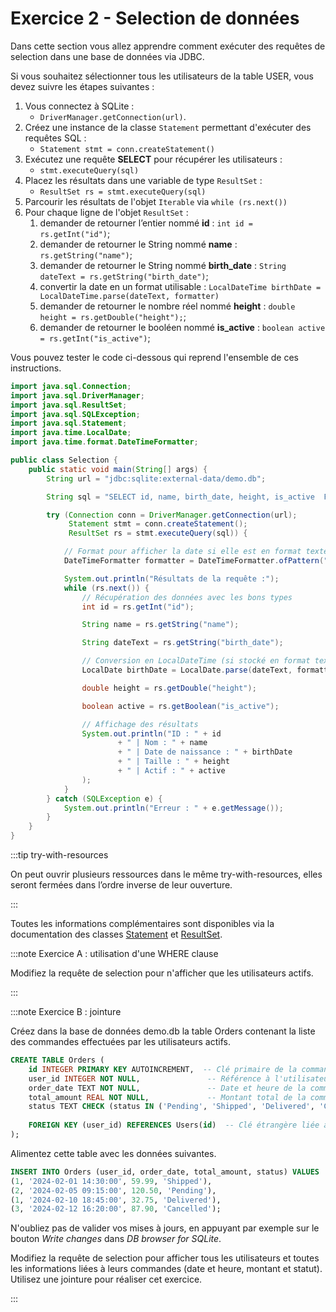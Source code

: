 # Exercice 2 - Selection de données

Dans cette section vous allez apprendre comment exécuter
des requêtes de selection dans une base de données via JDBC.

Si vous souhaitez sélectionner tous les utilisateurs
de la table USER, vous devez suivre les étapes suivantes :

1. Vous connectez à SQLite :
    - `DriverManager.getConnection(url)`.
1. Créez une instance de la classe `Statement` permettant d'exécuter des requêtes SQL : 
    - `Statement stmt = conn.createStatement()`
1. Exécutez une requête **SELECT** pour récupérer les utilisateurs : 
    - `stmt.executeQuery(sql)`
1. Placez les résultats dans une variable de type `ResultSet` :
    - `ResultSet rs = stmt.executeQuery(sql)`
1. Parcourir les résultats de l'objet `Iterable` via `while (rs.next())`
1. Pour chaque ligne de l'objet `ResultSet` : 
    1. demander de retourner l’entier nommé **id**  : `int id = rs.getInt("id")`;
    1. demander de retourner le String nommé **name**  : `rs.getString("name")`;   
    1. demander de retourner le String nommé **birth_date**  : `String dateText = rs.getString("birth_date")`;
    1. convertir la date en un format utilisable : `LocalDateTime birthDate = LocalDateTime.parse(dateText, formatter)`
    1. demander de retourner le nombre réel nommé **height**  : `double height = rs.getDouble("height");`; 
    1. demander de retourner le booléen nommé **is_active**  : `boolean active = rs.getInt("is_active")`;     

Vous pouvez tester le code ci-dessous qui reprend l'ensemble de 
ces instructions.

```java showLineNumbers title="SelectionQuery.java"
import java.sql.Connection;
import java.sql.DriverManager;
import java.sql.ResultSet;
import java.sql.SQLException;
import java.sql.Statement;
import java.time.LocalDate;
import java.time.format.DateTimeFormatter;

public class Selection {
    public static void main(String[] args) {
        String url = "jdbc:sqlite:external-data/demo.db";

        String sql = "SELECT id, name, birth_date, height, is_active  FROM users";

        try (Connection conn = DriverManager.getConnection(url);
             Statement stmt = conn.createStatement();
             ResultSet rs = stmt.executeQuery(sql)) {

            // Format pour afficher la date si elle est en format texte
            DateTimeFormatter formatter = DateTimeFormatter.ofPattern("yyyy-MM-dd");

            System.out.println("Résultats de la requête :");
            while (rs.next()) {
                // Récupération des données avec les bons types
                int id = rs.getInt("id");

                String name = rs.getString("name");

                String dateText = rs.getString("birth_date");

                // Conversion en LocalDateTime (si stocké en format texte)
                LocalDate birthDate = LocalDate.parse(dateText, formatter);

                double height = rs.getDouble("height");

                boolean active = rs.getBoolean("is_active");

                // Affichage des résultats
                System.out.println("ID : " + id
                        + " | Nom : " + name
                        + " | Date de naissance : " + birthDate
                        + " | Taille : " + height
                        + " | Actif : " + active
                );
            }
        } catch (SQLException e) {
            System.out.println("Erreur : " + e.getMessage());
        }
    }
}
```

:::tip try-with-resources

On peut ouvrir plusieurs ressources dans le même try-with-resources, elles seront fermées dans l’ordre inverse de leur ouverture.

:::

Toutes les informations complémentaires sont disponibles
via la documentation des classes [Statement](https://docs.oracle.com/en/java/javase/23/docs/api/java.sql/java/sql/Statement.html) 
et [ResultSet](https://docs.oracle.com/en/java/javase/23/docs/api/java.sql/java/sql/ResultSet.html).

:::note Exercice A : utilisation d'une WHERE clause

Modifiez la requête de selection pour n'afficher que
les utilisateurs actifs.

:::


:::note Exercice B : jointure

Créez dans la base de données demo.db la table Orders
contenant la liste des commandes effectuées par les
utilisateurs actifs.

```sql showLineNumbers
CREATE TABLE Orders (
    id INTEGER PRIMARY KEY AUTOINCREMENT,  -- Clé primaire de la commande
    user_id INTEGER NOT NULL,               -- Référence à l'utilisateur
    order_date TEXT NOT NULL,               -- Date et heure de la commande (YYYY-MM-DD HH:MM:SS)
    total_amount REAL NOT NULL,             -- Montant total de la commande en euros
    status TEXT CHECK (status IN ('Pending', 'Shipped', 'Delivered', 'Cancelled')) NOT NULL,  -- Statut de la commande
    
    FOREIGN KEY (user_id) REFERENCES Users(id)  -- Clé étrangère liée à Users
);
```

Alimentez cette table avec les données suivantes.

```sql showLineNumbers
INSERT INTO Orders (user_id, order_date, total_amount, status) VALUES 
(1, '2024-02-01 14:30:00', 59.99, 'Shipped'),
(2, '2024-02-05 09:15:00', 120.50, 'Pending'),
(1, '2024-02-10 18:45:00', 32.75, 'Delivered'),
(3, '2024-02-12 16:20:00', 87.90, 'Cancelled');
```

N'oubliez pas de valider vos mises à jours, en appuyant par
exemple sur le bouton *Write changes* dans *DB browser for SQLite*.

Modifiez la requête de selection pour afficher
tous les utilisateurs et toutes les informations liées à 
leurs commandes (date et heure, montant et statut).
Utilisez une jointure pour réaliser cet exercice.

:::